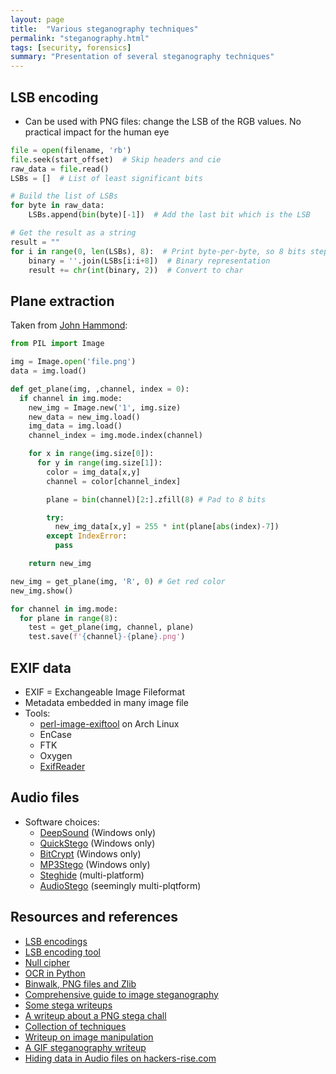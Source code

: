 ```yaml
---
layout: page
title:  "Various steganography techniques"
permalink: "steganography.html"
tags: [security, forensics]
summary: "Presentation of several steganography techniques"
---
```


## LSB encoding
* Can be used with PNG files: change the LSB of the RGB values. No practical impact for the human eye

```python
file = open(filename, 'rb')
file.seek(start_offset)  # Skip headers and cie
raw_data = file.read()
LSBs = []  # List of least significant bits

# Build the list of LSBs
for byte in raw_data:
    LSBs.append(bin(byte)[-1])  # Add the last bit which is the LSB

# Get the result as a string
result = ""
for i in range(0, len(LSBs), 8):  # Print byte-per-byte, so 8 bits steps
    binary = ''.join(LSBs[i:i+8])  # Binary representation
    result += chr(int(binary, 2))  # Convert to char
```

## Plane extraction
Taken from [John Hammond](https://www.youtube.com/watch?v=fkCZxOI_w-c):
```python
from PIL import Image

img = Image.open('file.png')
data = img.load()

def get_plane(img, ,channel, index = 0):
  if channel in img.mode:
    new_img = Image.new('1', img.size)
    new_data = new_img.load()
    img_data = img.load()
    channel_index = img.mode.index(channel)

    for x in range(img.size[0]):
      for y in range(img.size[1]):
        color = img_data[x,y]
        channel = color[channel_index]

        plane = bin(channel)[2:].zfill(8) # Pad to 8 bits

        try:
          new_img_data[x,y] = 255 * int(plane[abs(index)-7])
        except IndexError:
          pass

    return new_img

new_img = get_plane(img, 'R', 0) # Get red color
new_img.show()

for channel in img.mode:
  for plane in range(8):
    test = get_plane(img, channel, plane)
    test.save(f'{channel}-{plane}.png')
```

## EXIF data
* EXIF = Exchangeable Image Fileformat
* Metadata embedded in many image file
* Tools:
    * [perl-image-exiftool](https://www.archlinux.org/packages/?name=perl-image-exiftool) on Arch Linux
    * EnCase
    * FTK
    * Oxygen
    * [ExifReader](https://exif-reader.en.softonic.com/)


## Audio files
* Software choices:
  - [DeepSound](http://jpinsoft.net/DeepSound/) (Windows only)
  - [QuickStego](http://quickcrypto.com/free-steganography-software.html) (Windows only)
  - [BitCrypt](http://bitcrypt.moshe-szweizer.com) (Windows only)
  - [MP3Stego](https://www.petitcolas.net/steganography/mp3stego/) (Windows only)
  - [Steghide](http://steghide.sourceforge.net/) (multi-platform)
  - [AudioStego](https://github.com/danielcardeenas/AudioStego) (seemingly multi-plqtform)

## Resources and references
* [LSB encodings](http://www.eiron.net/thesis/)
* [LSB encoding tool](https://github.com/RobinDavid/LSB-Steganography)
* [Null cipher](https://www.geeksforgeeks.org/null-cipher/)
* [OCR in Python](https://stackabuse.com/pytesseract-simple-python-optical-character-recognition/)
* [Binwalk, PNG files and Zlib](https://security.stackexchange.com/questions/144530/what-to-do-with-output-files-from-binwalk)
* [Comprehensive guide to image steganography](https://pequalsnp-team.github.io/cheatsheet/steganography-101)
* [Some stega writeups](https://0day.work/sunshine-ctf-2016-writeups/)
* [A writeup about a PNG stega chall](https://blog.rootshell.be/2015/04/29/hack-in-paris-challenge-wrap-up/)
* [Collection of techniques](https://www.reddit.com/r/crypto/comments/5l2i40/detecting_png_steganography/)
* [Writeup on image manipulation](https://www.youtube.com/watch?v=iQxLsURS1Mo)
* [A GIF steganography writeup](https://www.youtube.com/watch?v=ueE0nsSHRK0)
* [Hiding data in Audio files on hackers-rise.com](https://www.hackers-arise.com/mr-robot-hacks-hiding-data-in-audio)